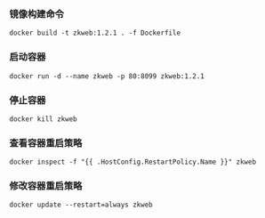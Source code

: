 ### 镜像构建命令

```
docker build -t zkweb:1.2.1 . -f Dockerfile
```

### 启动容器

```
docker run -d --name zkweb -p 80:8099 zkweb:1.2.1
```

### 停止容器

```
docker kill zkweb
```

###  查看容器重启策略

```
docker inspect -f "{{ .HostConfig.RestartPolicy.Name }}" zkweb
```

###  修改容器重启策略

```
docker update --restart=always zkweb
```


